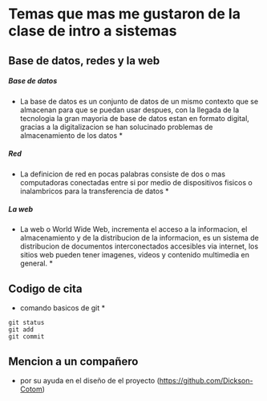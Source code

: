 # Temas que mas me gustaron de la clase de intro a sistemas 

## Base de datos, redes y la web

##### Base de datos

* La base de datos es un conjunto de datos de un mismo contexto que se almacenan para que se puedan usar despues, con la llegada de la tecnologia la gran mayoria de base de datos estan en formato digital, gracias a la digitalizacion se han solucinado problemas de almacenamiento de los datos *

##### Red
* La definicion de red en pocas palabras consiste de dos o mas computadoras conectadas entre si por medio de dispositivos fisicos o inalambricos para la transferencia de datos *

##### La web
* La web o World Wide Web, incrementa el acceso a la informacion, el almacenamiento y de la distribucion de la informacion, es un sistema de distribucion de documentos interconectados accesibles via internet, los sitios web pueden tener imagenes, videos y contenido multimedia en general. *

## Codigo de cita 
* comando basicos de git *
```
git status
git add
git commit
```
## Mencion a un compañero
* por su ayuda en el diseño de el proyecto (https://github.com/Dickson-Cotom)
